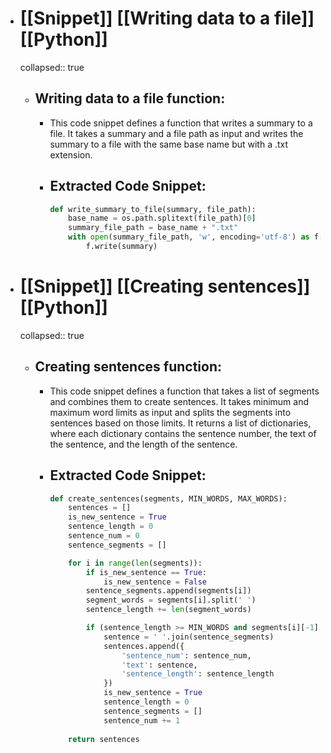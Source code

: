 - # [[Snippet]] [[Writing data to a file]] [[Python]]
  collapsed:: true
	- ## Writing data to a file function:
		- This code snippet defines a function that writes a summary to a file. It takes a summary and a file path as input and writes the summary to a file with the same base name but with a .txt extension.
		- ## Extracted Code Snippet:
		  ```python
		  def write_summary_to_file(summary, file_path):
		      base_name = os.path.splitext(file_path)[0]
		      summary_file_path = base_name + ".txt"
		      with open(summary_file_path, 'w', encoding='utf-8') as f:
		          f.write(summary)
		  ```
- # [[Snippet]] [[Creating sentences]] [[Python]]
  collapsed:: true
	- ## Creating sentences function:
		- This code snippet defines a function that takes a list of segments and combines them to create sentences. It takes minimum and maximum word limits as input and splits the segments into sentences based on those limits. It returns a list of dictionaries, where each dictionary contains the sentence number, the text of the sentence, and the length of the sentence.
		- ## Extracted Code Snippet:
		  ```python
		  def create_sentences(segments, MIN_WORDS, MAX_WORDS):
		      sentences = []
		      is_new_sentence = True
		      sentence_length = 0
		      sentence_num = 0
		      sentence_segments = []
		  
		      for i in range(len(segments)):
		          if is_new_sentence == True:
		              is_new_sentence = False
		          sentence_segments.append(segments[i])
		          segment_words = segments[i].split(' ')
		          sentence_length += len(segment_words)
		  
		          if (sentence_length >= MIN_WORDS and segments[i][-1] == '.') or sentence_length >= MAX_WORDS:
		              sentence = ' '.join(sentence_segments)
		              sentences.append({
		                  'sentence_num': sentence_num,
		                  'text': sentence,
		                  'sentence_length': sentence_length
		              })
		              is_new_sentence = True
		              sentence_length = 0
		              sentence_segments = []
		              sentence_num += 1
		              
		      return sentences		    
		  ```